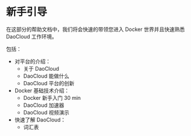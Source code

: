 # 新手引导

在这部分的帮助文档中，我们将会快速的带领您进入 Docker 世界并且快速熟悉 DaoCloud 工作环境。

<!-- TODO: 重建新手导引部分 -->

包括：
  * 对平台的介绍：
    - 关于 DaoCloud
    - DaoCloud 能做什么
    - DaoCloud 平台的创新
  * Docker 基础技术介绍：
    - Docker 新手入门 30 min
    - DaoCloud 加速器
    - DaoCloud 视频演示
  * 快速了解 DaoCloud：
    - 词汇表
